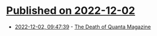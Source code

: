 # [Published on 2022-12-02](index.md)

* [2022-12-02, 09:47:39](https://news.ycombinator.com/item?id=33828602) - [The Death of Quanta Magazine](https://mateusaraujo.info/2022/12/01/the-death-of-quanta-magazine/)
